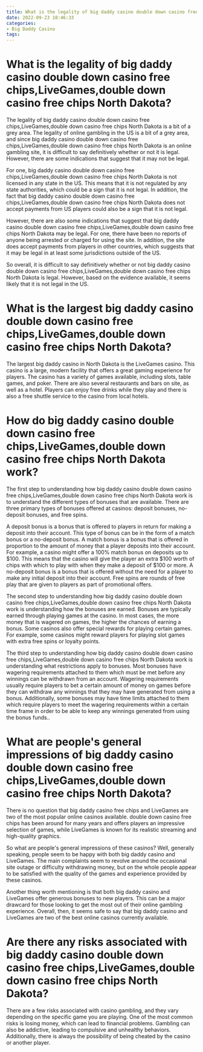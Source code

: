 ```yaml
---
title: What is the legality of big daddy casino double down casino free chips,LiveGames,double down casino free chips North Dakota
date: 2022-09-23 18:46:33
categories:
- Big Daddy Casino
tags:
---
```



#  What is the legality of big daddy casino double down casino free chips,LiveGames,double down casino free chips North Dakota?

The legality of big daddy casino double down casino free chips,LiveGames,double down casino free chips North Dakota is a bit of a grey area. The legality of online gambling in the US is a bit of a grey area, and since big daddy casino double down casino free chips,LiveGames,double down casino free chips North Dakota is an online gambling site, it is difficult to say definitively whether or not it is legal. However, there are some indications that suggest that it may not be legal.

For one, big daddy casino double down casino free chips,LiveGames,double down casino free chips North Dakota is not licensed in any state in the US. This means that it is not regulated by any state authorities, which could be a sign that it is not legal. In addition, the fact that big daddy casino double down casino free chips,LiveGames,double down casino free chips North Dakota does not accept payments from US players could also be a sign that it is not legal.

However, there are also some indications that suggest that big daddy casino double down casino free chips,LiveGames,double down casino free chips North Dakota may be legal. For one, there have been no reports of anyone being arrested or charged for using the site. In addition, the site does accept payments from players in other countries, which suggests that it may be legal in at least some jurisdictions outside of the US.

So overall, it is difficult to say definitively whether or not big daddy casino double down casino free chips,LiveGames,double down casino free chips North Dakota is legal. However, based on the evidence available, it seems likely that it is not legal in the US.

#  What is the largest big daddy casino double down casino free chips,LiveGames,double down casino free chips North Dakota?

The largest big daddy casino in North Dakota is the LiveGames casino. This casino is a large, modern facility that offers a great gaming experience for players. The casino has a variety of games available, including slots, table games, and poker. There are also several restaurants and bars on site, as well as a hotel. Players can enjoy free drinks while they play and there is also a free shuttle service to the casino from local hotels.

#  How do big daddy casino double down casino free chips,LiveGames,double down casino free chips North Dakota work?

The first step to understanding how big daddy casino double down casino free chips,LiveGames,double down casino free chips North Dakota work is to understand the different types of bonuses that are available. There are three primary types of bonuses offered at casinos: deposit bonuses, no-deposit bonuses, and free spins.

A deposit bonus is a bonus that is offered to players in return for making a deposit into their account. This type of bonus can be in the form of a match bonus or a no-deposit bonus. A match bonus is a bonus that is offered in proportion to the amount of money that a player deposits into their account. For example, a casino might offer a 100% match bonus on deposits up to $100. This means that the casino will give the player an extra $100 worth of chips with which to play with when they make a deposit of $100 or more. A no-deposit bonus is a bonus that is offered without the need for a player to make any initial deposit into their account. Free spins are rounds of free play that are given to players as part of promotional offers.

The second step to understanding how big daddy casino double down casino free chips,LiveGames,double down casino free chips North Dakota work is understanding how the bonuses are earned. Bonuses are typically earned through playing games at the casino. In most cases, the more money that is wagered on games, the higher the chances of earning a bonus. Some casinos also offer special rewards for playing certain games. For example, some casinos might reward players for playing slot games with extra free spins or loyalty points.

The third step to understanding how big daddy casino double down casino free chips,LiveGames,double down casino free chips North Dakota work is understanding what restrictions apply to bonuses. Most bonuses have wagering requirements attached to them which must be met before any winnings can be withdrawn from an account. Wagering requirements usually require players to bet a certain amount of money on games before they can withdraw any winnings that they may have generated from using a bonus. Additionally, some bonuses may have time limits attached to them which require players to meet the wagering requirements within a certain time frame in order to be able to keep any winnings generated from using the bonus funds..

#  What are people's general impressions of big daddy casino double down casino free chips,LiveGames,double down casino free chips North Dakota?

There is no question that big daddy casino free chips and LiveGames are two of the most popular online casinos available. double down casino free chips has been around for many years and offers players an impressive selection of games, while LiveGames is known for its realistic streaming and high-quality graphics.

So what are people's general impressions of these casinos? Well, generally speaking, people seem to be happy with both big daddy casino and LiveGames. The main complaints seem to revolve around the occasional site outage or difficulty withdrawing money, but on the whole people appear to be satisfied with the quality of the games and experience provided by these casinos.

Another thing worth mentioning is that both big daddy casino and LiveGames offer generous bonuses to new players. This can be a major drawcard for those looking to get the most out of their online gambling experience. Overall, then, it seems safe to say that big daddy casino and LiveGames are two of the best online casinos currently available.

#  Are there any risks associated with big daddy casino double down casino free chips,LiveGames,double down casino free chips North Dakota?

There are a few risks associated with casino gambling, and they vary depending on the specific game you are playing. One of the most common risks is losing money, which can lead to financial problems. Gambling can also be addictive, leading to compulsive and unhealthy behaviors. Additionally, there is always the possibility of being cheated by the casino or another player.